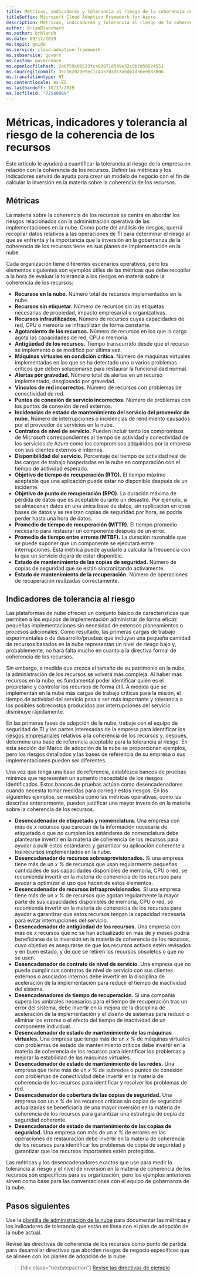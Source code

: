 ```yaml
---
title: Métricas, indicadores y tolerancia al riesgo de la coherencia de los recursos
titleSuffix: Microsoft Cloud Adoption Framework for Azure
description: Métricas, indicadores y tolerancia al riesgo de la coherencia de los recursos
author: BrianBlanchard
ms.author: brblanch
ms.date: 09/17/2019
ms.topic: guide
ms.service: cloud-adoption-framework
ms.subservice: govern
ms.custom: governance
ms.openlocfilehash: 2a6f59c09533fc400871d549e32c9b7d56024551
ms.sourcegitcommit: 35c162d2d09ec1c4a57d3d57a5db1d56ee883806
ms.translationtype: HT
ms.contentlocale: es-ES
ms.lasthandoff: 10/17/2019
ms.locfileid: "72548069"
---
```

# <a name="resource-consistency-metrics-indicators-and-risk-tolerance"></a>Métricas, indicadores y tolerancia al riesgo de la coherencia de los recursos

Este artículo le ayudará a cuantificar la tolerancia al riesgo de la empresa en relación con la coherencia de los recursos. Definir las métricas y los indicadores servirá de ayuda para crear un modelo de negocio con el fin de calcular la inversión en la materia sobre la coherencia de los recursos.

## <a name="metrics"></a>Métricas

La materia sobre la coherencia de los recursos se centra en abordar los riesgos relacionados con la administración operativa de las implementaciones en la nube. Como parte del análisis de riesgos, querrá recopilar datos relativos a las operaciones de TI para determinar el riesgo al que se enfrenta y la importancia que la inversión en la gobernanza de la coherencia de los recursos tiene en sus planes de implementación en la nube.

Cada organización tiene diferentes escenarios operativos, pero los elementos siguientes son ejemplos útiles de las métricas que debe recopilar a la hora de evaluar la tolerancia a los riesgos en materia sobre la coherencia de los recursos:

- **Recursos en la nube.** Número total de recursos implementados en la nube.
- **Recursos sin etiquetar.** Número de recursos sin las etiquetas necesarias de propiedad, impacto empresarial u organizativas.
- **Recursos infrautilizados.** Número de recursos cuyas capacidades de red, CPU o memoria se infrautilizan de forma constante.
- **Agotamiento de los recursos.** Número de recursos en los que la carga agota las capacidades de red, CPU o memoria.
- **Antigüedad de los recursos.** Tiempo transcurrido desde que el recurso se implementó o se modificó por última vez.
- **Máquinas virtuales en condición crítica.** Número de máquinas virtuales implementadas en las que se ha detectado uno o varios problemas críticos que deben solucionarse para restaurar la funcionalidad normal.
- **Alertas por gravedad.** Número total de alertas en un recurso implementado, desglosado por gravedad.
- **Vínculos de red incorrectos.** Número de recursos con problemas de conectividad de red.
- **Puntos de conexión de servicio incorrectos.** Número de problemas con los puntos de conexión de red externos.
- **Incidencias de estado de mantenimiento del servicio del proveedor de nube.** Número de interrupciones o incidencias de rendimiento causados por el proveedor de servicios en la nube.
- **Contratos de nivel de servicio.** Pueden incluir tanto los compromisos de Microsoft correspondientes al tiempo de actividad y conectividad de los servicios de Azure como los compromisos adquiridos por la empresa con sus clientes externos e internos.
- **Disponibilidad del servicio.** Porcentaje del tiempo de actividad real de las cargas de trabajo hospedadas en la nube en comparación con el tiempo de actividad esperado.
- **Objetivo de tiempo de recuperación (RTO).** El tiempo máximo aceptable que una aplicación puede estar no disponible después de un incidente.
- **Objetivo de punto de recuperación (RPO).** La duración máxima de pérdida de datos que es aceptable durante un desastre. Por ejemplo, si se almacenan datos en una única base de datos, sin replicación en otras bases de datos y se realizan copias de seguridad por hora, se podría perder hasta una hora de datos.
- **Promedio de tiempo de recuperación (MTTR).** El tiempo promedio necesario para restaurar un componente después de un error.
- **Promedio de tiempo entre errores (MTBF).** La duración razonable que se puede suponer que un componente se ejecutará entre interrupciones. Esta métrica puede ayudarle a calcular la frecuencia con la que un servicio dejará de estar disponible.
- **Estado de mantenimiento de las copias de seguridad.** Número de copias de seguridad que se están sincronizando activamente.
- **Estado de mantenimiento de la recuperación.** Número de operaciones de recuperación realizadas correctamente.

## <a name="risk-tolerance-indicators"></a>Indicadores de tolerancia al riesgo

Las plataformas de nube ofrecen un conjunto básico de características que permiten a los equipos de implementación administrar de forma eficaz pequeñas implementaciones sin necesidad de extensos planeamientos o procesos adicionales. Como resultado, las primeras cargas de trabajo experimentales o de desarrollo/pruebas que incluyan una pequeña cantidad de recursos basados en la nube representan un nivel de riesgo bajo y, probablemente, no hará falta mucho en cuanto a la directiva formal de coherencia de los recursos.

Sin embargo, a medida que crezca el tamaño de su patrimonio en la nube, la administración de los recursos se volverá más compleja. Al haber más recursos en la nube, es fundamental poder identificar quién es el propietario y controlar los recursos de forma útil. A medida que se implementan en la nube más cargas de trabajo críticas para la misión, el tiempo de actividad del servicio pasa a ser más importante y tolerancia a los posibles sobrecostos producidos por interrupciones del servicio disminuye rápidamente.

En las primeras fases de adopción de la nube, trabaje con el equipo de seguridad de TI y las partes interesadas de la empresa para identificar los [riesgos empresariales](./business-risks.md) relativos a la coherencia de los recursos y, después, determine una base de referencia aceptable para la tolerancia al riesgo. En esta sección del Marco de adopción de la nube se proporcionan ejemplos, pero los riesgos detallados y las bases de referencia de su empresa o sus implementaciones pueden ser diferentes.

Una vez que tenga una base de referencia, establezca bancos de pruebas mínimos que representen un aumento inaceptable de los riesgos identificados. Estos bancos de pruebas actúan como desencadenadores cuando necesita tomar medidas para corregir estos riesgos. En los siguientes ejemplos, se muestra cómo las métricas operativas, como las descritas anteriormente, pueden justificar una mayor inversión en la materia sobre la coherencia de los recursos.

- **Desencadenador de etiquetado y nomenclatura.** Una empresa con más de _x_ recursos que carecen de la información necesaria de etiquetado o que no cumplen los estándares de nomenclatura debe plantearse invertir en la materia de coherencia de los recursos para ayudar a pulir estos estándares y garantizar su aplicación coherente a los recursos implementados en la nube.
- **Desencadenador de recursos sobreaprovisionados.** Si una empresa tiene más de un _x %_ de recursos que usan regularmente pequeñas cantidades de sus capacidades disponibles de memoria, CPU o red, se recomienda invertir en la materia de coherencia de los recursos para ayudar a optimizar el uso que hacen de estos elementos.
- **Desencadenador de recursos infraaprovisionados.** Si una empresa tiene más de un _x %_ de recursos que agotan regularmente la mayor parte de sus capacidades disponibles de memoria, CPU o red, se recomienda invertir en la materia de coherencia de los recursos para ayudar a garantizar que estos recursos tengan la capacidad necesaria para evitar interrupciones del servicio.
- **Desencadenador de antigüedad de los recursos.** Una empresa con más de _x_ recursos que no se han actualizado en más de _y_ meses podría beneficiarse de la inversión en la materia de coherencia de los recursos, cuyo objetivo es asegurarse de que los recursos activos estén revisados y en buen estado, y de que se retiren los recursos obsoletos o que no se usen.
- **Desencadenador de contrato de nivel de servicio.** Una empresa que no puede cumplir sus contratos de nivel de servicio con sus clientes externos o asociados internos debe invertir en la disciplina de aceleración de la implementación para reducir el tiempo de inactividad del sistema.
- **Desencadenadores de tiempo de recuperación.** Si una compañía supera los umbrales necesarios para el tiempo de recuperación tras un error del sistema, debe invertir en la mejora de la disciplina de aceleración de la implementación y el diseño de sistemas para reducir o eliminar los errores o el efecto del tiempo de inactividad de un componente individual.
- **Desencadenador de estado de mantenimiento de las máquinas virtuales.** Una empresa que tenga más de un _x %_ de máquinas virtuales con problemas de estado de mantenimiento críticos debe invertir en la materia de coherencia de los recursos para identificar los problemas y mejorar la estabilidad de las máquinas virtuales.
- **Desencadenador de estado de mantenimiento de las redes.** Una empresa que tiene más de un _x %_ de subredes o puntos de conexión con problemas de conectividad debe invertir en la materia de coherencia de los recursos para identificar y resolver los problemas de red.
- **Desencadenador de cobertura de las copias de seguridad.** Una empresa con un _x %_ de los recursos críticos sin copias de seguridad actualizadas se beneficiaría de una mayor inversión en la materia de coherencia de los recursos para garantizar una estrategia de copia de seguridad coherente.
- **Desencadenador de estado de mantenimiento de las copias de seguridad.** Una empresa con más de un _x %_ de errores en las operaciones de restauración debe invertir en la materia de coherencia de los recursos para identificar los problemas de copia de seguridad y garantizar que los recursos importantes estén protegidos.

Las métricas y los desencadenadores exactos que use para medir la tolerancia al riesgo y el nivel de inversión en la materia de coherencia de los recursos son específicos para su organización, pero los ejemplos anteriores sirven como base para las conversaciones con el equipo de gobernanza de la nube.

## <a name="next-steps"></a>Pasos siguientes

Use la [plantilla de administración de la nube](./template.md) para documentar las métricas y los indicadores de tolerancia que están en línea con el plan de adopción de la nube actual.

Revise las directivas de coherencia de los recursos como punto de partida para desarrollar directivas que aborden riesgos de negocio específicos que se alineen con los planes de adopción de la nube.

> [!div class="nextstepaction"]
> [Revise las directivas de ejemplo](./policy-statements.md)
